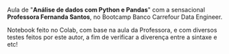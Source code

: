 Aula de "**Análise de dados com Python e Pandas**"
com a sensacional **Professora Fernanda Santos**, no Bootcamp Banco Carrefour Data Engineer.



Notebook feito no Colab, com base na aula da Professora, e com 
diversos testes feitos por este autor, a fim de verificar a diverença
entre a sintaxe e etc!
